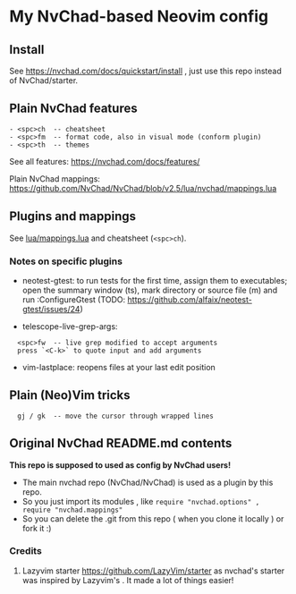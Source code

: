 # My NvChad-based Neovim config

## Install

See https://nvchad.com/docs/quickstart/install , just use this repo instead of
NvChad/starter.

## Plain NvChad features
```
- <spc>ch  -- cheatsheet
- <spc>fm  -- format code, also in visual mode (conform plugin)
- <spc>th  -- themes
```

See all features: https://nvchad.com/docs/features/

Plain NvChad mappings: https://github.com/NvChad/NvChad/blob/v2.5/lua/nvchad/mappings.lua

## Plugins and mappings

See [lua/mappings.lua](lua/mappings.lua) and cheatsheet (`<spc>ch`).

### Notes on specific plugins

- neotest-gtest: to run tests for the first time, assign them to executables;
open the summary window (<spc>ts), mark directory or source file (m) and run
:ConfigureGtest (TODO: https://github.com/alfaix/neotest-gtest/issues/24)

- telescope-live-grep-args:
```
  <spc>fw  -- live grep modified to accept arguments
  press `<C-k>` to quote input and add arguments
```

- vim-lastplace: reopens files at your last edit position

## Plain (Neo)Vim tricks
```
  gj / gk  -- move the cursor through wrapped lines
```
## Original NvChad README.md contents

**This repo is supposed to used as config by NvChad users!**

- The main nvchad repo (NvChad/NvChad) is used as a plugin by this repo.
- So you just import its modules , like `require "nvchad.options" , require "nvchad.mappings"`
- So you can delete the .git from this repo ( when you clone it locally ) or fork it :)

### Credits

1) Lazyvim starter https://github.com/LazyVim/starter as nvchad's starter was inspired by Lazyvim's . It made a lot of things easier!
